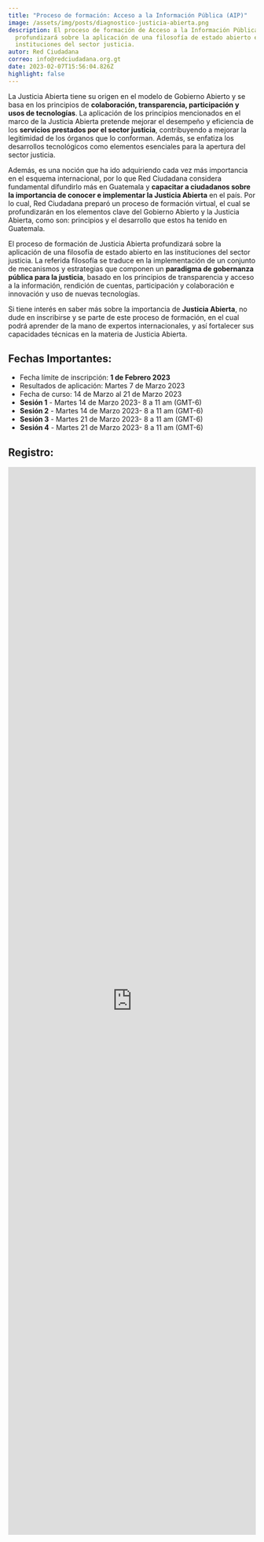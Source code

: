 ```yaml
---
title: "Proceso de formación: Acceso a la Información Pública (AIP)"
image: /assets/img/posts/diagnostico-justicia-abierta.png
description: El proceso de formación de Acceso a la Información Pública (AIP)
  profundizará sobre la aplicación de una filosofía de estado abierto en las
  instituciones del sector justicia.
autor: Red Ciudadana
correo: info@redciudadana.org.gt
date: 2023-02-07T15:56:04.826Z
highlight: false
---
```

La Justicia Abierta tiene su origen en el modelo de Gobierno Abierto y se basa en los principios de **colaboración, transparencia, participación y usos de tecnologías**. La aplicación de los principios mencionados en el marco de la Justicia Abierta pretende mejorar el desempeño y eficiencia de los **servicios prestados por el sector justicia**, contribuyendo a mejorar la legitimidad de los órganos que lo conforman. Además, se enfatiza los desarrollos tecnológicos como elementos esenciales para la apertura del sector justicia. 

Además, es una noción que ha ido adquiriendo cada vez más importancia en el esquema internacional, por lo que Red Ciudadana considera fundamental difundirlo más en Guatemala y **capacitar a ciudadanos sobre la importancia de conocer e implementar la Justicia Abierta** en el país. Por lo cual, Red Ciudadana preparó un proceso de formación virtual, el cual se profundizarán en los elementos clave del Gobierno Abierto y la Justicia Abierta, como son: principios y el desarrollo que estos ha tenido en Guatemala. 

El proceso de formación de Justicia Abierta profundizará sobre la aplicación de una filosofía de estado abierto en las instituciones del sector justicia. La referida filosofía se traduce en la implementación de un conjunto de mecanismos y estrategias que componen un **paradigma de gobernanza pública para la justicia**, basado en los principios de transparencia y acceso a la información, rendición de cuentas, participación y colaboración e innovación y uso de nuevas tecnologías.

Si tiene interés en saber más sobre la importancia de **Justicia Abierta**, no dude en inscribirse y se parte de este proceso de formación, en el cual podrá aprender de la mano de expertos internacionales, y así fortalecer sus capacidades técnicas en la materia de Justicia Abierta. 

## Fechas Importantes:

* Fecha límite de inscripción: **1 de Febrero 2023**
* Resultados de aplicación: Martes 7 de Marzo 2023
* Fecha de curso: 14 de Marzo al 21 de Marzo 2023
* **Sesión 1** - Martes 14 de Marzo 2023- 8 a 11 am (GMT-6)
* **Sesión 2** - Martes 14 de Marzo 2023- 8 a 11 am (GMT-6)
* **Sesión 3** - Martes 21 de Marzo 2023- 8 a 11 am (GMT-6)
* **Sesión 4** - Martes 21 de Marzo 2023- 8 a 11 am (GMT-6)

## R﻿egistro:

<iframe src="https://docs.google.com/forms/d/e/1FAIpQLScg7nPONuuiR1_OoaGkIX5OtbpDPqPgc0764t9b3XxxOnxW5w/viewform?embedded=true" width="100%" height="2174" frameborder="0" marginheight="0" marginwidth="0">Cargando…</iframe>